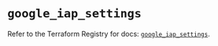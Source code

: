 # `google_iap_settings`

Refer to the Terraform Registry for docs: [`google_iap_settings`](https://registry.terraform.io/providers/hashicorp/google-beta/6.35.0/docs/resources/google_iap_settings).
